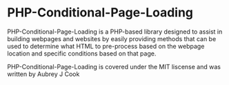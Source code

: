 # PHP-Conditional-Page-Loading
PHP-Conditional-Page-Loading is a PHP-based library designed to assist in building webpages and websites by easily providing methods that can be used to determine what HTML to pre-process based on the webpage location and specific conditions based on that page.

PHP-Conditional-Page-Loading is covered under the MIT liscense and was written by Aubrey J Cook
